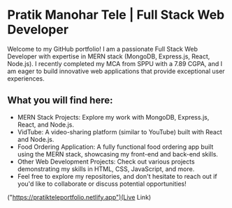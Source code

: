 # Pratik Manohar Tele | Full Stack Web Developer

Welcome to my GitHub portfolio! I am a passionate Full Stack Web Developer with expertise in MERN stack (MongoDB, Express.js, React, Node.js). I recently completed my MCA from SPPU with a 7.89 CGPA, and I am eager to build innovative web applications that provide exceptional user experiences.

## What you will find here:

- MERN Stack Projects: Explore my work with MongoDB, Express.js, React, and Node.js.
- VidTube: A video-sharing platform (similar to YouTube) built with React and Node.js.
- Food Ordering Application: A fully functional food ordering app built using the MERN stack, showcasing my front-end and back-end skills.
- Other Web Development Projects: Check out various projects demonstrating my skills in HTML, CSS, JavaScript, and more.
- Feel free to explore my repositories, and don't hesitate to reach out if you'd like to collaborate or discuss potential opportunities!

("https://pratikteleportfolio.netlify.app")(Live Link)

